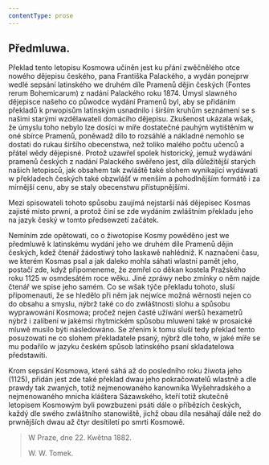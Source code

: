 ```yaml
---
contentType: prose
---
```


<section>

## Předmluwa.

Překlad tento letopisu Kosmowa učiněn jest ku přání zwěčnělého otce nowého dějepisu českého, pana Františka Palackého, a wydán ponejprw wedlé sepsání latinského we druhém díle Pramenů dějin českých (Fontes rerum Bohemicarum) z nadání Palackého roku 1874. Úmysl slawného dějepisce našeho co půwodce wydání Pramenů byl, aby se přidáním překladů k prwopisům latinským usnadnilo i širším kruhům seznámení se s našimi starými wzdělawateli domácího dějepisu. Zkušenost ukázala wšak, že úmyslu toho nebylo lze dosíci w míře dostatečné pauhým wytištěním w oné sbírce Pramenů, poněwadž dílo to rozsáhlé a nákladné nemohlo se dostati do rukau širšího obecenstwa, než toliko malého počtu učenců a přátel wědy dějepisné. Protož uzawřel spolek historický, jemuž wydáwání pramenů českých z nadání Palackého swěřeno jest, díla důležitější starých našich letopisců, jak obsahem tak zwláště také slohem wynikající wydáwati w překladech českých také obzwlášť w menším a pohodlnějším formátě i za mírnější cenu, aby se staly obecenstwu přístupnějšími.

Mezi spisowateli tohoto spůsobu zaujímá nejstarší náš dějepisec Kosmas zajisté místo prwní, a protož činí se zde wydáním zwláštním překladu jeho na jazyk český w tomto předsewzetí začátek.

Nemíním zde opětowati, co o žiwotopise Kosmy powěděno jest we předmluwě k latinskému wydání jeho we druhém díle Pramenů dějin českých, kdež čtenář žádostiwý toho laskawě nahlédniž. K naznačení času, we kterém Kosmas psal a jak daleko mohla sáhati wlastní pamět jeho, postačí zde, když připomeneme, že zemřel co děkan kostela Pražského roku 1125 w osmdesátém roce wěku. Jiné zpráwy nebo zmínky o něm najde čtenář we spise jeho samém. Co se wšak týče překladu tohoto, sluší připomenauti, že se hledělo při něm jak nejwíce možná wěrnosti nejen co do obsahu a smyslu, nýbrž také co do zwláštnosti slohu a spůsobu wyprawowání Kosmowa; pročež nejen časté užíwání weršů hexametrů nýbrž i zalíbení w jakémsi rhytmickém spůsobu mluwení také w prosaické mluwě musilo býti následowáno. Se zřením k tomu sluší tedy překlad tento posuzowati ne co slohem překladatele psaný, nýbrž dle toho, w jaké míře se mu podařilo w jazyku českém spůsob latinského psaní skladatelowa předstawiti.

Krom sepsání Kosmowa, které sáhá až do posledního roku žiwota jeho (1125), přidán jest zde také překlad dwau jeho pokračowatelů wlastně a dle prawdy tak zwaných, totiž nejmenowaného kanowníka Wyšehradského a nejmenowaného mnicha kláštera Sázawského, kteří totiž skutečně letopisem Kosmowým byli powzbuzeni psáti dále o příbězích českých, každý dle swého zwláštního stanowiště, jichž obau díla nesáhají dále než do prwnějších dwau až čtyr desítiletí po smrti Kosmowě.

> W Praze, dne 22. Kwětna 1882.
> 
> W. W. Tomek.

</section>
